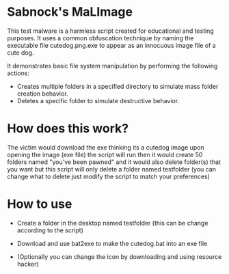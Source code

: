 # Sabnock's MaLImage

This test malware is a harmless script created for educational and testing purposes.
It uses a common obfuscation technique by naming the executable file cutedog.png.exe to appear as an innocuous image file of a cute dog. 

It demonstrates basic file system manipulation by performing the following actions:

 - Creates multiple folders in a specified directory to simulate mass folder creation behavior.
 - Deletes a specific folder to simulate destructive behavior.

# How does this work?
The victim would download the exe thinking its a cutedog image
upon opening the image (exe file) the script will run then it would create 50 folders named "you've been pawned"
and it would also delete folder(s) that you want but this script will only delete a folder named testfolder
(you can change what to delete just modify the script to match your preferences) 

# How to use
 - Create a folder in the desktop named testfolder (this can be change according to the script)

 - Download and use bat2exe to make the cutedog.bat into an exe file
 - (Optionally you can change the icon by downloading and using resource hacker)